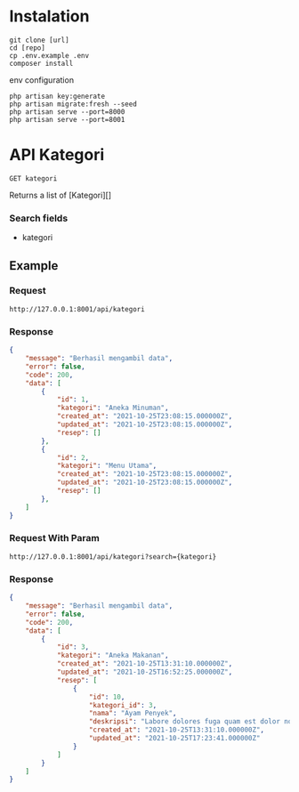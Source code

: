 # Instalation
```
git clone [url]
cd [repo]
cp .env.example .env
composer install
```
env configuration
```
php artisan key:generate
php artisan migrate:fresh --seed
php artisan serve --port=8000
php artisan serve --port=8001
```

# API Kategori

    GET kategori
    
Returns a list of [Kategori][]

### Search fields
* kategori

## Example
### Request

    http://127.0.0.1:8001/api/kategori

### Response
``` json
{
    "message": "Berhasil mengambil data",
    "error": false,
    "code": 200,
    "data": [
        {
            "id": 1,
            "kategori": "Aneka Minuman",
            "created_at": "2021-10-25T23:08:15.000000Z",
            "updated_at": "2021-10-25T23:08:15.000000Z",
            "resep": []
        },
        {
            "id": 2,
            "kategori": "Menu Utama",
            "created_at": "2021-10-25T23:08:15.000000Z",
            "updated_at": "2021-10-25T23:08:15.000000Z",
            "resep": []
        },
    ]
}
```

### Request With Param

    http://127.0.0.1:8001/api/kategori?search={kategori}

### Response
``` json
{
    "message": "Berhasil mengambil data",
    "error": false,
    "code": 200,
    "data": [
        {
            "id": 3,
            "kategori": "Aneka Makanan",
            "created_at": "2021-10-25T13:31:10.000000Z",
            "updated_at": "2021-10-25T16:52:25.000000Z",
            "resep": [
                {
                    "id": 10,
                    "kategori_id": 3,
                    "nama": "Ayam Penyek",
                    "deskripsi": "Labore dolores fuga quam est dolor non soluta. Ut esse et architecto illum in.",
                    "created_at": "2021-10-25T13:31:10.000000Z",
                    "updated_at": "2021-10-25T17:23:41.000000Z"
                }
            ]
        }
    ]
}
```
